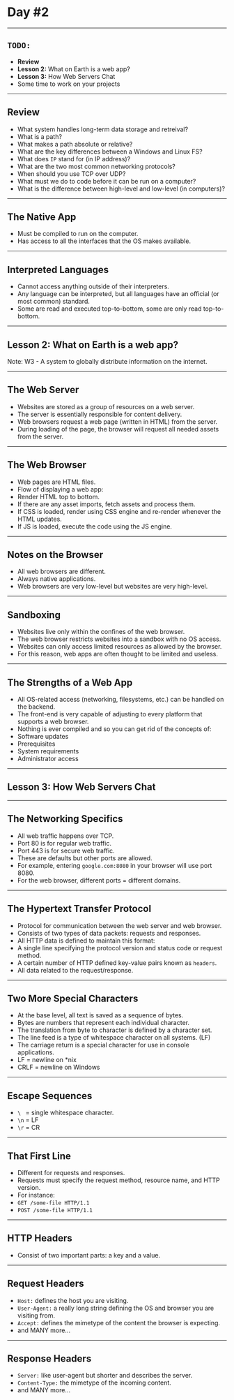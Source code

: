 # Day #2

---

## `TODO:`

 - **Review**
 - **Lesson 2:** What on Earth is a web app?
 - **Lesson 3:** How Web Servers Chat
 - Some time to work on your projects

---

## Review

 - What system handles long-term data storage and retreival?
 - What is a path?
 - What makes a path absolute or relative?
 - What are the key differences between a Windows and Linux FS?
 - What does `IP` stand for (in IP address)?
 - What are the two most common networking protocols?
 - When should you use TCP over UDP?
 - What must we do to code before it can be run on a computer?
 - What is the difference between high-level and low-level (in computers)?

----

## The Native App

 - Must be compiled to run on the computer.
 - Has access to all the interfaces that the OS makes available.

----

## Interpreted Languages

 - Cannot access anything outside of their interpreters.
 - Any language can be interpreted, but all languages have an official (or most common) standard.
 - Some are read and executed top-to-bottom, some are only read top-to-bottom.

---

## **Lesson 2:** What on Earth is a web app?

Note: W3 - A system to globally distribute information on the internet.

---

## The Web Server

 - Websites are stored as a group of resources on a web server.
 - The server is essentially responsible for content delivery.
 - Web browsers request a web page (written in HTML) from the server.
 - During loading of the page, the browser will request all needed assets from the server.

---

## The Web Browser

 - Web pages are HTML files.
 - Flow of displaying a web app:
  - Render HTML top to bottom.
  - If there are any asset imports, fetch assets and process them.
  - If CSS is loaded, render using CSS engine and re-render whenever the HTML updates.
  - If JS is loaded, execute the code using the JS engine.

----

## Notes on the Browser

 - All web browsers are different.
 - Always native applications.
 - Web browsers are very low-level but websites are very high-level.

---

## Sandboxing
 
 - Websites live only within the confines of the web browser.
 - The web browser restricts websites into a sandbox with no OS access.
 - Websites can only access limited resources as allowed by the browser.
 - For this reason, web apps are often thought to be limited and useless.

----

## The Strengths of a Web App

 - All OS-related access (networking, filesystems, etc.) can be handled on the backend.
 - The front-end is very capable of adjusting to every platform that supports a web browser.
 - Nothing is ever compiled and so you can get rid of the concepts of:
  - Software updates
  - Prerequisites
  - System requirements
  - Administrator access

---

## **Lesson 3:** How Web Servers Chat

---

## The Networking Specifics

 - All web traffic happens over TCP.
 - Port 80 is for regular web traffic.
 - Port 443 is for secure web traffic.
 - These are defaults but other ports are allowed.
 - For example, entering `google.com:8080` in your browser will use port 8080.
 - For the web browser, different ports = different domains.

---

## The Hypertext Transfer Protocol

 - Protocol for communication between the web server and web browser.
 - Consists of two types of data packets: requests and responses.
 - All HTTP data is defined to maintain this format:
  - A single line specifying the protocol version and status code or request method.
  - A certain number of HTTP defined key-value pairs known as `headers`.
  - All data related to the request/response.

---

## Two More Special Characters

 - At the base level, all text is saved as a sequence of bytes.
 - Bytes are numbers that represent each individual character.
 - The translation from byte to character is defined by a character set.
 - The line feed is a type of whitespace character on all systems. (LF)
 - The carriage return is a special character for use in console applications.
  - LF = newline on *nix
  - CRLF = newline on Windows

----

## Escape Sequences

 - `\ ` = single whitespace character.
 - `\n` = LF
 - `\r` = CR

---

## That First Line

 - Different for requests and responses.
 - Requests must specify the request method, resource name, and HTTP version.
 - For instance:
  - `GET /some-file HTTP/1.1`
  - `POST /some-file HTTP/1.1`

---

## HTTP Headers

 - Consist of two important parts: a key and a value.

----

## Request Headers

 - `Host:` defines the host you are visiting.
 - `User-Agent:` a really long string defining the OS and browser you are visiting from.
 - `Accept:` defines the mimetype of the content the browser is expecting.
 - and MANY more...

----

## Response Headers

 - `Server:` like user-agent but shorter and describes the server.
 - `Content-Type:` the mimetype of the incoming content.
 - and MANY more...